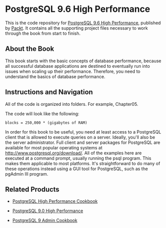 # PostgreSQL 9.6 High Performance
This is the code repository for [PostgreSQL 9.6 High Performance](https://www.packtpub.com/big-data-and-business-intelligence/postgresql-high-performance-second-edition?utm_source=github&utm_medium=repository&utm_campaign=9781784392970), published by [Packt](https://www.packtpub.com/?utm_source=github). It contains all the supporting project files necessary to work through the book from start to finish.
## About the Book
This book starts with the basic concepts of database performance, because all successful database applications are destined to eventually run into issues when scaling up their performance. Therefore, you need to understand the basics of database performance.
## Instructions and Navigation
All of the code is organized into folders. For example, Chapter05.



The code will look like the following:
```
blocks = 250,000 * (gigabytes of RAM)
```

In order for this book to be useful, you need at least access to a PostgreSQL client that is allowed to execute queries on a server. Ideally, you'll also be the server administrator. Full client and server packages for PostgreSQL are available for most popular operating systems at http://www.postgresql.org/download/. All of the examples here are executed at a command prompt, usually running the psql program. This makes them applicable to most platforms. It's straightforward to do many of these operations instead using a GUI tool for PostgreSQL, such as the pgAdmin III program.

## Related Products
* [PostgreSQL High Performance Cookbook](https://www.packtpub.com/big-data-and-business-intelligence/postgresql-high-performance-cookbook?utm_source=github&utm_medium=repository&utm_campaign=9781785284335)

* [PostgreSQL 9.0 High Performance](https://www.packtpub.com/big-data-and-business-intelligence/postgresql-90-high-performance?utm_source=github&utm_medium=repository&utm_campaign=9781849510301)

* [PostgreSQL 9 Admin Cookbook](https://www.packtpub.com/big-data-and-business-intelligence/postgresql-9-admin-cookbook?utm_source=github&utm_medium=repository&utm_campaign=9781849510288)
